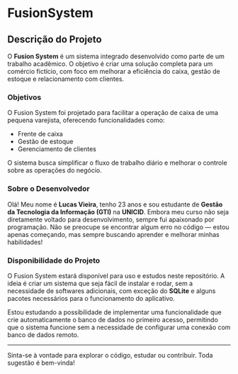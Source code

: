 # FusionSystem

## Descrição do Projeto
O **Fusion System** é um sistema integrado desenvolvido como parte de um trabalho acadêmico. O objetivo é criar uma solução completa para um comércio fictício, com foco em melhorar a eficiência do caixa, gestão de estoque e relacionamento com clientes.

### Objetivos
O Fusion System foi projetado para facilitar a operação de caixa de uma pequena varejista, oferecendo funcionalidades como:
- Frente de caixa
- Gestão de estoque
- Gerenciamento de clientes

O sistema busca simplificar o fluxo de trabalho diário e melhorar o controle sobre as operações do negócio.

### Sobre o Desenvolvedor
Olá! Meu nome é **Lucas Vieira**, tenho 23 anos e sou estudante de **Gestão da Tecnologia da Informação (GTI)** na **UNICID**. Embora meu curso não seja diretamente voltado para desenvolvimento, sempre fui apaixonado por programação.
Não se preocupe se encontrar algum erro no código — estou apenas começando, mas sempre buscando aprender e melhorar minhas habilidades!

### Disponibilidade do Projeto
O Fusion System estará disponível para uso e estudos neste repositório. A ideia é criar um sistema que seja fácil de instalar e rodar, sem a necessidade de softwares adicionais, com exceção do **SQLite** e alguns pacotes necessários para o funcionamento do aplicativo.

Estou estudando a possibilidade de implementar uma funcionalidade que crie automaticamente o banco de dados no primeiro acesso, permitindo que o sistema funcione sem a necessidade de configurar uma conexão com banco de dados remoto.

---

Sinta-se à vontade para explorar o código, estudar ou contribuir. Toda sugestão é bem-vinda!
